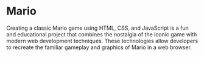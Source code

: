 # Mario
Creating a classic Mario game using HTML, CSS, and JavaScript is a fun and educational project that combines the nostalgia of the iconic game with modern web development techniques. These technologies allow developers to recreate the familiar gameplay and graphics of Mario in a web browser.
